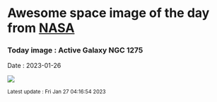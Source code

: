 
# Awesome space image of the day from [NASA](https://api.nasa.gov/)

### Today image : Active Galaxy NGC 1275
Date : 2023-01-26

![](https://apod.nasa.gov/apod/image/2301/ngc1275_heic0817a_1024.jpg)

<small>Latest update : Fri Jan 27 04:16:54 2023</small>
        